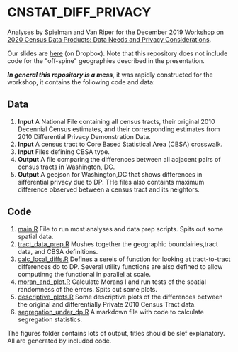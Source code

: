 # CNSTAT_DIFF_PRIVACY
Analyses by Spielman and Van Riper for the December 2019 [Workshop on 2020 Census Data Products: Data Needs and Privacy Considerations](https://sites.nationalacademies.org/DBASSE/CNSTAT/DBASSE_196518).   

Our slides are [here](https://www.dropbox.com/s/b85pkmibuz9gxp1/CNSTAT%20Presentation%202019_DVR_SS_121019.pptx?dl=0) (on Dropbox).  Note that this repository does not include code for the "off-spine" geographies described in the presentation.

***In general this repository is a mess***, it was rapidly constructed for the workshop, it contains the following code and data:

## Data
1.  **Input** A National File containing all census tracts, their original 2010 Decennial Census estimates, and their corresponding estimates from 2010 Differential Privacy Demonstration Data.
2.  **Input** A census tract to Core Based Statistical Area (CBSA) crosswalk.
3.  **Input** Files defining CBSA type.
4.  **Output** A file comparing the differences between all adjacent pairs of census tracts in Washington, DC.  
5.  **Output** A geojson for Washington,DC that shows differences in sifferential privacy due to DP.  THe files also containts maximum difference observed between a census tract and its neightors.

## Code
1.  [main.R](https://github.com/geoss/CNSTAT_DIFF_PRIVACY/blob/master/code/main.R) File to run most analyses and data prep scripts.  Spits out some spatial data.  
1.  [tract_data_prep.R](https://github.com/geoss/CNSTAT_DIFF_PRIVACY/blob/master/code/tract_data_prep.R) Mushes together the geographic boundairies,tract data, and CBSA definitions.
2.  [calc_local_diffs.R](https://github.com/geoss/CNSTAT_DIFF_PRIVACY/blob/master/code/calc_local_diffs.R) Defines a sereis of function for looking at tract-to-tract differences do to DP.  Several utility functions are also defined to allow computinng the functional in parallel at scale.
3.  [moran_and_plot.R](https://github.com/geoss/CNSTAT_DIFF_PRIVACY/blob/master/code/moran_and_plot.R) Calculate Morans I and run tests of the spatial randomness of the errors.  Spits out some plots.
4.  [descriptive_plots.R](https://github.com/geoss/CNSTAT_DIFF_PRIVACY/blob/master/code/descriptive_plots.R) Some descriptive plots of the differences between the original and differentially Private 2010 Census Tract data.
5.  [segregation_under_dp.R](https://github.com/geoss/CNSTAT_DIFF_PRIVACY/blob/master/code/segregation_under_dp.rmd) A markdown file with code to calculate segregation statistics.

The figures folder contains lots of output, titles should be slef explanatory.  All are generated by included code.

